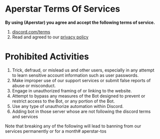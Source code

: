 # Aperstar Terms Of Services 
**By using   (Aperstar)  you agree and accept the following terms of service.** 
  
 1. [discord.com/terms](https://discord.com/terms) 
 2. Read and agreed to our [privacy policy](https://github.com/COTUOP/aperstar-terms-and-services#readme)
  
 # Prohibited Activities 
  
 1. Trick, defraud, or mislead us and other users, especially in any attempt to learn sensitive account information such as user passwords. 
 2. Make improper use of our support services or submit false reports of abuse or misconduct. 
 3. Engage in unauthorized framing of or linking to the website. 
 4. Attempt to bypass any measures of the Bot designed to prevent or restrict access to the Bot, or any portion of the Bot.
 5. Use any type of unauthorize automation within Discord. 
6. Adding bot in those server whose are not following the discord terms and services

  
 Note that breaking any of the following will lead to banning from our services permanently or for a month# aperstar-tos
